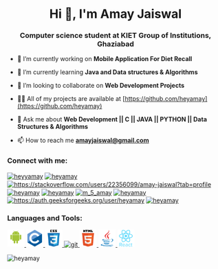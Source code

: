 <h1 align="center">Hi 👋, I'm Amay Jaiswal</h1>
<h3 align="center">Computer science student at KIET Group of Institutions, Ghaziabad</h3>

- 🔭 I’m currently working on **Mobile Application For Diet Recall**

- 🌱 I’m currently learning **Java and Data structures & Algorithms**

- 👯 I’m looking to collaborate on **Web Development Projects**

- 👨‍💻 All of my projects are available at [https://github.com/heyamay](https://github.com/heyamay)

- 💬 Ask me about **Web Development || C || JAVA || PYTHON || Data Structures & Algorithms**

- 📫 How to reach me **amayjaiswal@gmail.com**

<h3 align="left">Connect with me:</h3>
<p align="left">
<a href="https://twitter.com/heyyamay" target="blank"><img align="center" src="https://raw.githubusercontent.com/rahuldkjain/github-profile-readme-generator/master/src/images/icons/Social/twitter.svg" alt="heyyamay" height="30" width="40" /></a>
<a href="https://linkedin.com/in/heyamay" target="blank"><img align="center" src="https://raw.githubusercontent.com/rahuldkjain/github-profile-readme-generator/master/src/images/icons/Social/linked-in-alt.svg" alt="heyamay" height="30" width="40" /></a>
<a href="https://stackoverflow.com/users/https://stackoverflow.com/users/22356099/amay-jaiswal?tab=profile" target="blank"><img align="center" src="https://raw.githubusercontent.com/rahuldkjain/github-profile-readme-generator/master/src/images/icons/Social/stack-overflow.svg" alt="https://stackoverflow.com/users/22356099/amay-jaiswal?tab=profile" height="30" width="40" /></a>
<a href="https://instagram.com/heyyamay" target="blank"><img align="center" src="https://raw.githubusercontent.com/rahuldkjain/github-profile-readme-generator/master/src/images/icons/Social/instagram.svg" alt="heyamay" height="30" width="40" /></a>
<a href="https://www.codechef.com/users/heyamay" target="blank"><img align="center" src="https://cdn.jsdelivr.net/npm/simple-icons@3.1.0/icons/codechef.svg" alt="heyamay" height="30" width="40" /></a>
<a href="https://www.hackerrank.com/m_5_amay" target="blank"><img align="center" src="https://raw.githubusercontent.com/rahuldkjain/github-profile-readme-generator/master/src/images/icons/Social/hackerrank.svg" alt="m_5_amay" height="30" width="40" /></a>
<a href="https://www.leetcode.com/heyamay" target="blank"><img align="center" src="https://raw.githubusercontent.com/rahuldkjain/github-profile-readme-generator/master/src/images/icons/Social/leet-code.svg" alt="heyamay" height="30" width="40" /></a>
<a href="https://auth.geeksforgeeks.org/user/https://auth.geeksforgeeks.org/user/heyamay" target="blank"><img align="center" src="https://raw.githubusercontent.com/rahuldkjain/github-profile-readme-generator/master/src/images/icons/Social/geeks-for-geeks.svg" alt="https://auth.geeksforgeeks.org/user/heyamay" height="30" width="40" /></a>
<a href="https://discord.gg/heyamay" target="blank"><img align="center" src="https://raw.githubusercontent.com/rahuldkjain/github-profile-readme-generator/master/src/images/icons/Social/discord.svg" alt="heyamay" height="30" width="40" /></a>
</p>

<h3 align="left">Languages and Tools:</h3>
<p align="left"> <a href="https://developer.android.com" target="_blank" rel="noreferrer"> <img src="https://raw.githubusercontent.com/devicons/devicon/master/icons/android/android-original-wordmark.svg" alt="android" width="40" height="40"/> </a> <a href="https://www.cprogramming.com/" target="_blank" rel="noreferrer"> <img src="https://raw.githubusercontent.com/devicons/devicon/master/icons/c/c-original.svg" alt="c" width="40" height="40"/> </a> <a href="https://www.w3schools.com/css/" target="_blank" rel="noreferrer"> <img src="https://raw.githubusercontent.com/devicons/devicon/master/icons/css3/css3-original-wordmark.svg" alt="css3" width="40" height="40"/> </a> <a href="https://git-scm.com/" target="_blank" rel="noreferrer"> <img src="https://www.vectorlogo.zone/logos/git-scm/git-scm-icon.svg" alt="git" width="40" height="40"/> </a> <a href="https://www.w3.org/html/" target="_blank" rel="noreferrer"> <img src="https://raw.githubusercontent.com/devicons/devicon/master/icons/html5/html5-original-wordmark.svg" alt="html5" width="40" height="40"/> </a> <a href="https://www.java.com" target="_blank" rel="noreferrer"> <img src="https://raw.githubusercontent.com/devicons/devicon/master/icons/java/java-original.svg" alt="java" width="40" height="40"/> </a> <a href="https://reactjs.org/" target="_blank" rel="noreferrer"> <img src="https://raw.githubusercontent.com/devicons/devicon/master/icons/react/react-original-wordmark.svg" alt="react" width="40" height="40"/> </a> </p>

<p><img align="center" src="https://github-readme-stats.vercel.app/api/top-langs?username=heyamay&show_icons=true&locale=en&layout=compact" alt="heyamay" /></p>

